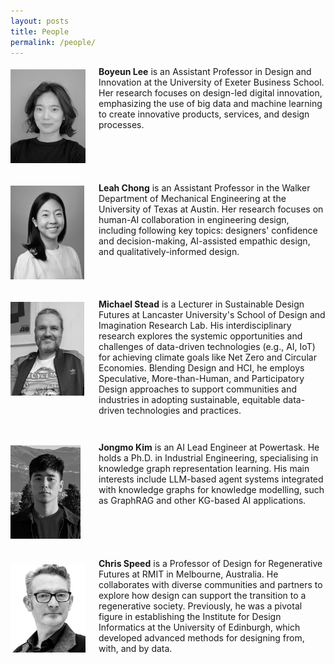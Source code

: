 ```yaml
---
layout: posts
title: People
permalink: /people/
---
```


<style>
.person-container {
  display: flex;
  margin-bottom: 2em;
  align-items: flex-start;
}
.person-image {
  width: 120px;
  margin-right: 1.5em;
  flex-shrink: 0;
}
.person-image img {
  width: auto;
  height: 150px;
  max-width: 120px;
  object-fit: contain;
  margin-top: 5px;
}
.person-bio {
  flex-grow: 1;
}
.person-bio p {
  margin-top: 0;
}
</style>

<div class="person-container">
  <div class="person-image">
    <img src="/assets/images/Boyeun_Lee.png" alt="Boyeun Lee">
  </div>
  <div class="person-bio">
    <p><strong>Boyeun Lee</strong> is an Assistant Professor in Design and Innovation at the University of Exeter Business School. Her research focuses on design-led digital innovation, emphasizing the use of big data and machine learning to create innovative products, services, and design processes.</p>
  </div>
</div>

<div class="person-container">
  <div class="person-image">
    <img src="/assets/images/Leah_Chong.png" alt="Leah Chong">
  </div>
  <div class="person-bio">
    <p><strong>Leah Chong</strong> is an Assistant Professor in the Walker Department of Mechanical Engineering at the University of Texas at Austin. Her research focuses on human-AI collaboration in engineering design, including following key topics: designers' confidence and decision-making, AI-assisted empathic design, and qualitatively-informed design.</p>
  </div>
</div>

<div class="person-container">
  <div class="person-image">
    <img src="/assets/images/Michael_Stead.png" alt="Michael Stead">
  </div>
  <div class="person-bio">
    <p><strong>Michael Stead</strong> is a Lecturer in Sustainable Design Futures at Lancaster University's School of Design and Imagination Research Lab. His interdisciplinary research explores the systemic opportunities and challenges of data-driven technologies (e.g., AI, IoT) for achieving climate goals like Net Zero and Circular Economies. Blending Design and HCI, he employs Speculative, More-than-Human, and Participatory Design approaches to support communities and industries in adopting sustainable, equitable data-driven technologies and practices.</p>
  </div>
</div>

<div class="person-container">
  <div class="person-image">
    <img src="/assets/images/Jongmo_Kim.png" alt="Jongmo Kim">
  </div>
  <div class="person-bio">
    <p><strong>Jongmo Kim</strong> is an AI Lead Engineer at Powertask. He holds a Ph.D. in Industrial Engineering, specialising in knowledge graph representation learning. His main interests include LLM-based agent systems integrated with knowledge graphs for knowledge modelling, such as GraphRAG and other KG-based AI applications.</p>
  </div>
</div>

<div class="person-container">
  <div class="person-image">
    <img src="/assets/images/Chris_Speed.png" alt="Chris Speed">
  </div>
  <div class="person-bio">
    <p><strong>Chris Speed</strong> is a Professor of Design for Regenerative Futures at RMIT in Melbourne, Australia. He collaborates with diverse communities and partners to explore how design can support the transition to a regenerative society. Previously, he was a pivotal figure in establishing the Institute for Design Informatics at the University of Edinburgh, which developed advanced methods for designing from, with, and by data.</p>
  </div>
</div>